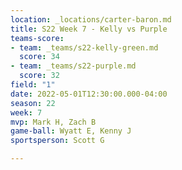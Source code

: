 ```yaml
---
location: _locations/carter-baron.md
title: S22 Week 7 - Kelly vs Purple
teams-score:
- team: _teams/s22-kelly-green.md
  score: 34
- team: _teams/s22-purple.md
  score: 32
field: "1"
date: 2022-05-01T12:30:00.000-04:00
season: 22
week: 7
mvp: Mark H, Zach B
game-ball: Wyatt E, Kenny J
sportsperson: Scott G

---
```

